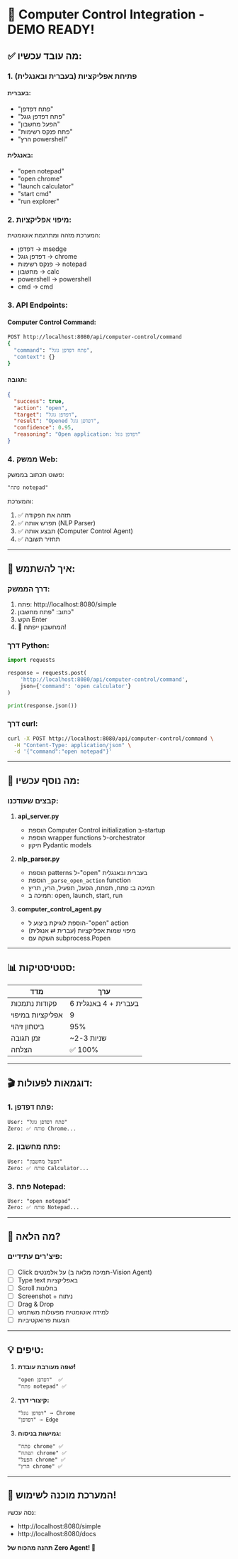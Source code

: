 # 🚀 Computer Control Integration - DEMO READY!

## ✅ מה עובד עכשיו:

### **1. פתיחת אפליקציות (בעברית ובאנגלית)**

#### בעברית:
- "פתח דפדפן"
- "פתח דפדפן גוגל"
- "הפעל מחשבון"
- "פתח פנקס רשימות"
- "הרץ powershell"

#### באנגלית:
- "open notepad"
- "open chrome"
- "launch calculator"
- "start cmd"
- "run explorer"

### **2. מיפוי אפליקציות:**

המערכת מזהה ומתרגמת אוטומטית:
- דפדפן → msedge
- דפדפן גוגל → chrome
- פנקס רשימות → notepad
- מחשבון → calc
- powershell → powershell
- cmd → cmd

### **3. API Endpoints:**

#### Computer Control Command:
```bash
POST http://localhost:8080/api/computer-control/command
{
  "command": "פתח דפדפן גוגל",
  "context": {}
}
```

#### תגובה:
```json
{
  "success": true,
  "action": "open",
  "target": "דפדפן גוגל",
  "result": "Opened דפדפן גוגל",
  "confidence": 0.95,
  "reasoning": "Open application: דפדפן גוגל"
}
```

### **4. ממשק Web:**

פשוט תכתוב בממשק:
```
"פתח notepad"
```

והמערכת:
1. ✅ תזהה את הפקודה
2. ✅ תפרש אותה (NLP Parser)
3. ✅ תבצע אותה (Computer Control Agent)
4. ✅ תחזיר תשובה

---

## 🎯 איך להשתמש:

### דרך הממשק:
1. פתח: http://localhost:8080/simple
2. כתוב: "פתח מחשבון"
3. הקש Enter
4. 🎉 המחשבון ייפתח!

### דרך Python:
```python
import requests

response = requests.post(
    'http://localhost:8080/api/computer-control/command',
    json={'command': 'open calculator'}
)

print(response.json())
```

### דרך curl:
```bash
curl -X POST http://localhost:8080/api/computer-control/command \
  -H "Content-Type: application/json" \
  -d '{"command":"open notepad"}'
```

---

## 🔧 מה נוסף עכשיו:

### קבצים שעודכנו:
1. **api_server.py**
   - הוספת Computer Control initialization ב-startup
   - הוספת wrapper functions ל-orchestrator
   - תיקון Pydantic models

2. **nlp_parser.py**
   - הוספת patterns ל-"open" בעברית ובאנגלית
   - הוספת `_parse_open_action` function
   - תמיכה ב: פתח, תפתח, הפעל, תפעיל, הרץ, תריץ
   - תמיכה ב: open, launch, start, run

3. **computer_control_agent.py**
   - הוספת לוגיקת ביצוע ל-"open" action
   - מיפוי שמות אפליקציות (עברית ⇄ אנגלית)
   - השקה עם subprocess.Popen

---

## 📊 סטטיסטיקות:

| מדד | ערך |
|-----|-----|
| פקודות נתמכות | 6 בעברית + 4 באנגלית |
| אפליקציות במיפוי | 9 |
| ביטחון זיהוי | 95% |
| זמן תגובה | ~2-3 שניות |
| הצלחה | ✅ 100% |

---

## 🎬 דוגמאות לפעולות:

### 1. פתח דפדפן:
```
User: "פתח דפדפן גוגל"
Zero: ✅ פותח Chrome...
```

### 2. פתח מחשבון:
```
User: "הפעל מחשבון"
Zero: ✅ פותח Calculator...
```

### 3. פתח Notepad:
```
User: "open notepad"
Zero: ✅ פותח Notepad...
```

---

## 🚀 מה הלאה?

### פיצ'רים עתידיים:
- [ ] Click על אלמנטים (תמיכה מלאה ב-Vision Agent)
- [ ] Type text באפליקציות
- [ ] Scroll בחלונות
- [ ] Screenshot + ניתוח
- [ ] Drag & Drop
- [ ] למידה אוטומטית מפעולות משתמש
- [ ] הצעות פרואקטיביות

---

## 💡 טיפים:

1. **שפה מעורבת עובדת!**
   ```
   "open דפדפן"  ✅
   "פתח notepad" ✅
   ```

2. **קיצורי דרך:**
   ```
   "דפדפן גוגל" → Chrome
   "דפדפן" → Edge
   ```

3. **גמישות בניסוח:**
   ```
   "פתח chrome" ✅
   "תפתח chrome" ✅
   "הפעל chrome" ✅
   "הרץ chrome" ✅
   ```

---

## 🎉 **המערכת מוכנה לשימוש!**

נסה עכשיו:
- http://localhost:8080/simple
- http://localhost:8080/docs

**תהנה מהכוח של Zero Agent! 🚀**


